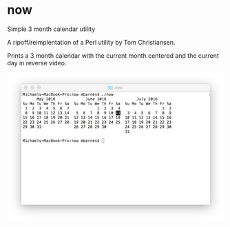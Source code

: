 # now
Simple 3 month calendar utility

A ripoff/reimplentation of a Perl utility by Tom Christiansen.

Prints a 3 month calendar with the current month centered and the current day in reverse video. 

![Now Screenshot](https://raw.githubusercontent.com/cpumichael/now/7fb7f2bcaa1ee30e731ef6e1838da93f00232c28/now.png)
